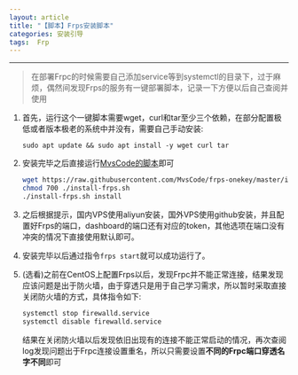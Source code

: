 ```yaml
---
layout: article
title: "【脚本】Frps安装脚本"
categories: 安装引导
tags:  Frp
---
```


---

> 在部署Frpc的时候需要自己添加service等到systemctl的目录下，过于麻烦，偶然间发现Frps的服务有一键部署脚本，记录一下方便以后自己查阅并使用

1. 首先，运行这个一键脚本需要wget，curl和tar至少三个依赖，在部分配置极低或者版本极老的系统中并没有，需要自己手动安装:

   `sudo apt update && sudo apt install -y wget curl tar`

2. 安装完毕之后直接运行[MvsCode的脚本](https://github.com/MvsCode/frps-onekey)即可

   ```sh
   wget https://raw.githubusercontent.com/MvsCode/frps-onekey/master/install-frps.sh -O ./install-frps.sh
   chmod 700 ./install-frps.sh
   ./install-frps.sh install
   ```

3. 之后根据提示，国内VPS使用aliyun安装，国外VPS使用github安装，并且配置好Frps的端口，dashboard的端口还有对应的token，其他选项在端口没有冲突的情况下直接使用默认即可。
4. 安装完毕以后通过指令`frps start`就可以成功运行了。

5. (选看)之前在CentOS上配置Frps以后，发现Frpc并不能正常连接，结果发现应该问题是出于防火墙，由于穿透只是用于自己学习需求，所以暂时采取直接关闭防火墙的方式，具体指令如下:

   ```sh
   systemctl stop firewalld.service
   systemctl disable firewalld.service
   ```

   结果在关闭防火墙以后发现依旧出现有的连接不能正常启动的情况，再次查阅log发现问题出于Frpc连接设置重名，所以只需要设置**不同的Frpc端口穿透名字不同**即可
